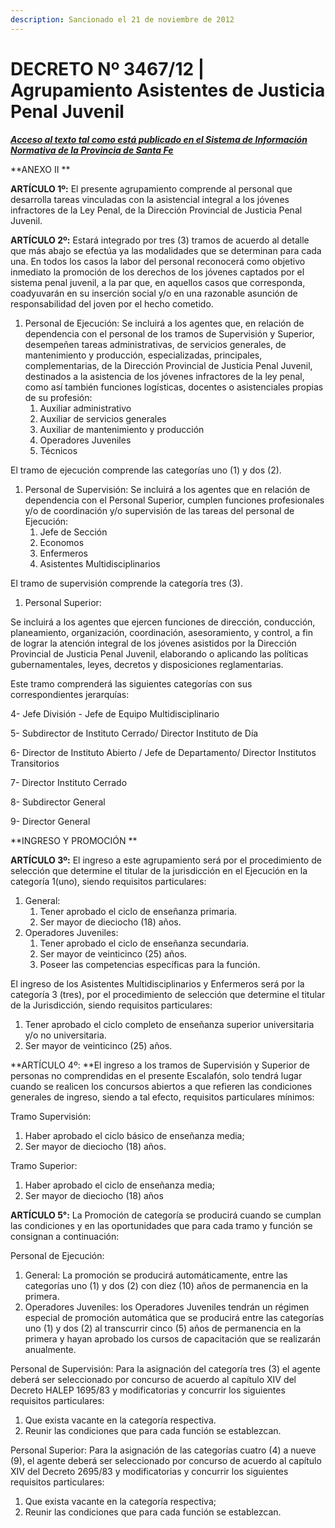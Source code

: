 ```yaml
---
description: Sancionado el 21 de noviembre de 2012
---
```


# DECRETO Nº 3467/12 | Agrupamiento Asistentes de Justicia Penal Juvenil

__[_Acceso al texto tal como está publicado en el Sistema de Información Normativa de la Provincia de Santa Fe_](https://drive.google.com/file/d/1G9qt\_6n7Y0nTXemqtcoLfM80syJtwwgO/view?usp=sharing)__

**ANEXO II **

**ARTÍCULO 1º:** El presente agrupamiento comprende al personal que desarrolla tareas vinculadas con la asistencial integral a los jóvenes infractores de la Ley Penal, de la Dirección Provincial de Justicia Penal Juvenil.&#x20;

**ARTÍCULO 2º:** Estará integrado por tres (3) tramos de acuerdo al detalle que más abajo se efectúa ya las modalidades que se determinan para cada una. En todos los casos la labor del personal reconocerá como objetivo inmediato la promoción de los derechos de los jóvenes captados por el sistema penal juvenil, a la par que, en aquellos casos que corresponda, coadyuvarán en su inserción social y/o en una razonable asunción de responsabilidad del joven por el hecho cometido.&#x20;

1. Personal de Ejecución: Se incluirá a los agentes que, en relación de dependencia con el personal de los tramos de Supervisión y Superior, desempeñen tareas administrativas, de servicios generales, de mantenimiento y producción, especializadas, principales, complementarias, de la Dirección Provincial de Justicia Penal Juvenil, destinados a la asistencia de los jóvenes infractores de la ley penal, como así también funciones logísticas, docentes o asistenciales propias de su profesión:&#x20;
   1. Auxiliar administrativo&#x20;
   2. Auxiliar de servicios generales&#x20;
   3. Auxiliar de mantenimiento y producción&#x20;
   4. Operadores Juveniles&#x20;
   5. Técnicos&#x20;

El tramo de ejecución comprende las categorías uno (1) y dos (2).&#x20;

1. Personal de Supervisión: Se incluirá a los agentes que en relación de dependencia con el Personal Superior, cumplen funciones profesionales y/o de coordinación y/o supervisión de las tareas del personal de Ejecución:&#x20;
   1. Jefe de Sección&#x20;
   2. Economos&#x20;
   3. Enfermeros&#x20;
   4. Asistentes Multidisciplinarios&#x20;

El tramo de supervisión comprende la categoría tres (3).&#x20;

1. Personal Superior:&#x20;

Se incluirá a los agentes que ejercen funciones de dirección, conducción, planeamiento, organización, coordinación, asesoramiento, y control, a fin de lograr la atención integral de los jóvenes asistidos por la Dirección Provincial de Justicia Penal Juvenil, elaborando o aplicando las políticas gubernamentales, leyes, decretos y disposiciones reglamentarias.&#x20;

Este tramo comprenderá las siguientes categorías con sus correspondientes jerarquías:&#x20;

4- Jefe División - Jefe de Equipo Multidisciplinario

5- Subdirector de Instituto Cerrado/ Director Instituto de Día&#x20;

6- Director de Instituto Abierto / Jefe de Departamento/ Director Institutos Transitorios&#x20;

7- Director Instituto Cerrado&#x20;

8- Subdirector General&#x20;

9- Director General&#x20;

**INGRESO Y PROMOCIÓN **

**ARTÍCULO 3º:** El ingreso a este agrupamiento será por el procedimiento de selección que determine el titular de la jurisdicción en el Ejecución en la categoría 1(uno), siendo requisitos particulares:&#x20;

1. General:&#x20;
   1. Tener aprobado el ciclo de enseñanza primaria.&#x20;
   2. Ser mayor de dieciocho (18) años.
2. Operadores Juveniles:&#x20;
   1. Tener aprobado el ciclo de enseñanza secundaria.
   2. Ser mayor de veinticinco (25) años.&#x20;
   3. Poseer las competencias específicas para la función.&#x20;

El ingreso de los Asistentes Multidisciplinarios y Enfermeros será por la categoría 3 (tres), por el procedimiento de selección que determine el titular de la Jurisdicción, siendo requisitos particulares:&#x20;

1. Tener aprobado el ciclo completo de enseñanza superior universitaria y/o no universitaria.&#x20;
2. Ser mayor de veinticinco (25) años.&#x20;

**ARTÍCULO 4º: **El ingreso a los tramos de Supervisión y Superior de personas no comprendidas en el presente Escalafón, solo tendrá lugar cuando se realicen los concursos abiertos a que refieren las condiciones generales de ingreso, siendo a tal efecto, requisitos particulares mínimos:&#x20;

Tramo Supervisión:&#x20;

1. Haber aprobado el ciclo básico de enseñanza media;&#x20;
2. Ser mayor de dieciocho (18) años.

Tramo Superior:

1. Haber aprobado el ciclo de enseñanza media;
2. Ser mayor de dieciocho (18) años

**ARTÍCULO 5°:** La Promoción de categoría se producirá cuando se cumplan las condiciones y en las oportunidades que para cada tramo y función se consignan a continuación:&#x20;

Personal de Ejecución:&#x20;

1. General: La promoción se producirá automáticamente, entre las categorías uno (1) y dos (2) con diez (10) años de permanencia en la primera.&#x20;
2. Operadores Juveniles: los Operadores Juveniles tendrán un régimen especial de promoción automática que se producirá entre las categorías uno (1) y dos (2) al transcurrir cinco (5) años de permanencia en la primera y hayan aprobado los cursos de capacitación que se realizarán anualmente.&#x20;

Personal de Supervisión: Para la asignación del categoría tres (3) el agente deberá ser seleccionado por concurso de acuerdo al capítulo XIV del Decreto HALEP 1695/83 y modificatorias y concurrir los siguientes requisitos particulares:&#x20;

1. Que exista vacante en la categoría respectiva.&#x20;
2. Reunir las condiciones que para cada función se establezcan.&#x20;

Personal Superior: Para la asignación de las categorías cuatro (4) a nueve (9), el agente deberá ser seleccionado por concurso de acuerdo al capítulo XIV del Decreto 2695/83 y modificatorias y concurrir los siguientes requisitos particulares:&#x20;

1. Que exista vacante en la categoría respectiva;&#x20;
2. Reunir las condiciones que para cada función se establezcan.
